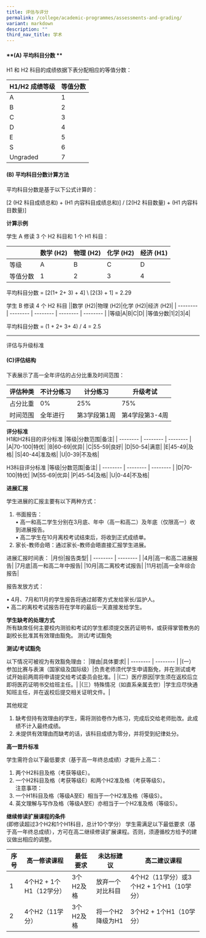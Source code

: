 ```yaml
---
title: 评估与评分
permalink: /college/academic-programmes/assessments-and-grading/
variant: markdown
description: ""
third_nav_title: 学术
---
```

#### **(A) 平均科目分数 **

H1 和 H2 科目的成绩依据下表分配相应的等值分数：


|H1/H2 成绩等级|等值分数|
| -------- | -------- |
|A|1|
|B|2|
|C|3|
|D|4|
|E|5|
|S|6|
|Ungraded|7|

#### **(B) 平均科目分数计算方法**

平均科目分数是基于以下公式计算的：

[2 (H2 科目成绩总和) + (H1 内容科目成绩总和)]  / [2(H2 科目数量) + (H1 内容科目数量)]

**计算示例**

学生 A 修读 3 个 H2 科目和 1 个 H1 科目：


||数学 (H2)|物理 (H2)|化学 (H2)|经济 (H1)| 
| -------- | -------- | -------- | -------- | -------- |
|等级|A|B|C|D|
|等值分数|1|2|3|4|

平均科目分数 =&nbsp;[2(1+ 2+ 3) + 4]&nbsp;\ [2(3) + 1] = 2.29  

学生 B 修读 4 个 H2 科目
||数学 (H2)|物理 (H2)|化学 (H2)|经济 (H2)| 
| -------- | -------- | -------- | -------- | -------- |
|等级|A|B|C|D|
|等值分数|1|2|3|4|

平均科目分数 = (1 + 2+ 3+ 4) / 4 = 2.5

---

评估与升级标准

#### **(C)评估结构**

下表展示了高一全年评估的占分比重及时间范围：


|评估种类|不计分练习|计分练习|升级考试|
| -------- | -------- | -------- | -------- |
|占分比重|0%|25%|75%|
|时间范围|全年进行|第3学段第1周|第4学段第3-4周|

**评分标准**  
H1和H2科目的评分标准
|等级|分数范围|备注|
| -------- | -------- | -------- |
|A|70-100|特优|
|B|60-69|优异|
|C|55-59|良好|
|D|50-54|满意|
|E|45-49|及格|
|S|40-44|准及格|
|U|0-39|不及格|

H3科目评分标准
|等级|分数范围|备注|
| -------- | -------- | -------- |
|D|70-100|特优|
|M|55-69|优异|
|P|45-54|及格|
|U|0-44|不及格|

**进展汇报**

学生进展的汇报主要有以下两种方式：

1.	书面报告：<br>
•	高一和高二学生分别在3月底、年中（高一和高二）及年底（仅限高一）收到进展报告。<br>
•	高二学生在10月离校考试结束后，将收到正式成绩单。<br>
 2.  家长-教师会晤：通过家长-教师会晤直接汇报学生进展。<br>
 
进展汇报时间表：
|月份|报告类型|
| -------- | -------- |
|4月|高一和高二进展报告|
|7月底|高一和高二年中报告|
|10月|高二离校考试报告|
|11月初|高一全年综合报告|

报告发放方式：

•	4月、7月和11月的学生报告将通过邮寄方式发给家长/监护人。<br>
•	高二的离校考试报告将在学年的最后一天直接发给学生。

**学生缺考的处理方式**  
所有缺席任何主要校内测验和考试的学生都须提交医药证明书，或获得掌管教务的副校长批准其有效理由豁免。
测试/考试豁免

**测试/考试豁免**

以下情况可被视为有效豁免理由：
|理由|具体要求|
| -------- | -------- |
|(一）参加比赛与表演（国家级及国际级）|负责老师须代学生申请豁免，并在测试或考试开始前两周将申请提交给考试委员会批准。|
|(二）医疗原因|学生须在返校后立即将医药证明书交给班主任。|
|(三）特殊情况（如直系亲属去世）|学生应尽快通知班主任，并在返校后提交相关证明文件。|

其他规定

1.	缺考但持有效理由的学生，需将测验卷作为练习，完成后交给老师批改。此成绩不计入最终成绩。
2.	未提供有效理由而缺考的话，该科目成绩为零分，并将受到纪律处分。

**高一晋升标准**

学生需符合以下最低要求（基于高一年终总成绩）才能升上高二：<br>
1.	两个H2科目及格（考获等级E）。<br>
2.	一个H2科目及格（考获等级E）和两个H2准及格（考获等级S）。<br>
注意事项：<br>
1.	一个H1科目及格（等级A至E）相当于一个H2准及格（等级S）。<br>
2.	英文理解与写作及格（等级A至E）亦相当于一个H2准及格（等级S）。<br>

**继续修读扩展课程的条件**&nbsp;  
(即修读超过3个H2和1个H1科目，总计10个学分）
学生需满足以下最低要求（基于高一年终总成绩），方可在高二继续修读扩展课程。否则，须遵循校方给予的建议做出相应的调整。

|序号|高一修读课程|最低要求|未达标建议|高二建议课程| 
| -------- | -------- | -------- | -------- | -------- |
|1|4个H2 + 1个H1（12学分）|3个H2及格|放弃一个对比科目|4个H2（11学分）或3个H2 + 1个H1（10学分）|
|2|4个H2（11学分）|3个H2及格|将一个H2降级为H1|3个H2 + 1个H1（10学分）|